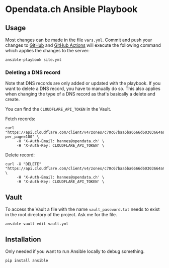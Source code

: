 # Opendata.ch Ansible Playbook

## Usage

Most changes can be made in the file `vars.yml`. Commit and push your changes 
to [GitHub](https://github.com/OpendataCH/playbook) 
and [GitHub Actions](https://github.com/OpendataCH/playbook/actions) will execute the 
following command which applies the changes to the server:

```
ansible-playbook site.yml
```

### Deleting a DNS record

Note that DNS records are only added or updated with the playbook. If you want 
to delete a DNS record, you have to manually do so. This also applies when 
changing the type of a DNS record as that's basically a delete and create.

You can find the `CLOUDFLARE_API_TOKEN` in the Vault.

Fetch records:

```
curl "https://api.cloudflare.com/client/v4/zones/c70c67baa5ba6666d60303664a926522/dns_records?per_page=100" \
     -H 'X-Auth-Email: hannes@opendata.ch' \
     -H 'X-Auth-Key: CLOUDFLARE_API_TOKEN' \
```

Delete record:

```
curl -X "DELETE" "https://api.cloudflare.com/client/v4/zones/c70c67baa5ba6666d60303664a926522/dns_records/DNS_RECORD_ID" \
     -H 'X-Auth-Email: hannes@opendata.ch' \
     -H 'X-Auth-Key: CLOUDFLARE_API_TOKEN' \
```

## Vault

To access the Vault a file with the name `vault_password.txt` needs to exist in 
the root directory of the project. Ask me for the file.

```
ansible-vault edit vault.yml
```

## Installation

Only needed if you want to run Ansible locally to debug something.

```
pip install ansible
```
